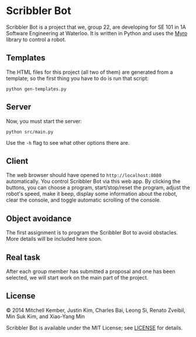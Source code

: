 # Scribbler Bot

Scribbler Bot is a project that we, group 22, are developing for SE 101 in 1A Software Engineering at Waterloo. It is written in Python and uses the [Myro][1] library to control a robot.

[1]: http://wiki.roboteducation.org/Myro_Reference_Manual

## Templates

The HTML files for this project (all two of them) are generated from a template, so the first thing you have to do is run that script:

```
python gen-templates.py
```

## Server

Now, you must start the server:

```
python src/main.py
```

Use the `-h` flag to see what other options there are.

## Client

The web browser should have opened to `http://localhost:8080` automatically. You control Scribbler Bot via this web app. By clicking the buttons, you can choose a program, start/stop/reset the program, adjust the robot's speed, make it beep, display some information about the robot, clear the console, and toggle automatic scrolling of the console.

## Object avoidance

The first assignment is to program the Scribbler Bot to avoid obstacles. More details will be included here soon.

## Real task

After each group member has submitted a proposal and one has been selected, we will start work on the main part of the project.

## License

© 2014 Mitchell Kember, Justin Kim, Charles Bai, Leong Si, Renato Zveibil, Min Suk Kim, and Xiao-Yang Min

Scribbler Bot is available under the MIT License; see [LICENSE](LICENSE.md) for details.